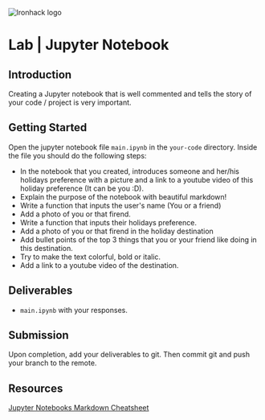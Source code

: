 ![Ironhack logo](https://i.imgur.com/1QgrNNw.png)

# Lab | Jupyter Notebook

## Introduction

Creating a Jupyter notebook that is well commented and tells the story of your code / project is very important.

## Getting Started

Open the jupyter notebook file `main.ipynb` in the `your-code` directory. Inside the file you should do the following steps:

- In the notebook that you created, introduces someone and her/his holidays preference with a picture and a link to a youtube video of this holiday preference (It can be you :D).
- Explain the purpose of the notebook with beautiful markdown!
- Write a function that inputs the user's name (You or a friend)
- Add a photo of you or that firend.
- Write a function that inputs their holidays preference.
- Add a photo of you or that firend in the holiday destination 
- Add bullet points of the top 3 things that you or your friend like doing in this destination.
- Try to make the text colorful, bold or italic.
- Add a link to a youtube video of the destination.

## Deliverables

- `main.ipynb` with your responses.

## Submission

Upon completion, add your deliverables to git. Then commit git and push your branch to the remote.

## Resources

[Jupyter Notebooks Markdown Cheatsheet](https://www.ibm.com/support/knowledgecenter/SSHGWL_1.2.3/analyze-data/markd-jupyter.html)
